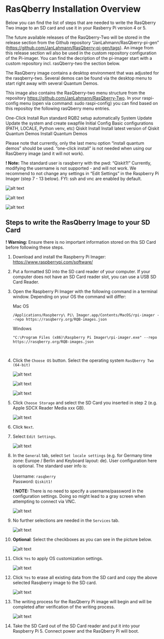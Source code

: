 # RasQberry Installation Overview

Below you can find the list of steps that are needed to write the RasQberry Two image to
an SD card and use it in your Rasberry Pi version 4 or 5.

The future available releases of the RasQberry-Two will be stored in the release section
from the Github repository “JanLahmann/RasQberry-pi-gen”
(https://github.com/JanLahmann/RasQberry-pi-gen/tags). An image from this release
section wil also be used in the custom repository configuration of the Pi-imager. You can
find the decription of the pi-imager start with a custom repository incl. rasQberry-two
the section below.

The RasQberry image contains a desktop environment that was adjusted for the
rasqberry-two. Several demos can be found via the desktop menu to start right away with
several Quantum Demos.

This image also contains the RasQberry-two menu structure from the repository
https://github.com/JanLahmann/RasQberry-Two. In your raspi-config menu (open via
command: sudo raspi-config) you can find based on this repositoy the following
rasQberry menu entries.

One-Click Install Run standard RQB2 setup automatically
System Update Update the system and create swapfile
Initial Config Basic configurations (PATH, LOCALE, Python venv, etc)
Qiskit Install Install latest version of Qiskit
Quantum Demos Install Quantum Demos

Please note that currently, only the last menu option “install quantum demos” should
be used. “one-click install” is not needed when using our RasQberry image (and it will
not work).

**! Note:** The standard user is rasqberry with the pwd: “Qiskit1!”
Currently, modifying the username is not supported - and will not work.
We recommend to not change any settings in “Edit Settings” in the Raspberry Pi Imager
(step 7 - 13 below). FYI: ssh and vnc are enabled by default.

![alt text](../installation-images/image.png)

![alt text](../installation-images/image-1.png)

![alt text](../installation-images/image-2.png)

## Steps to write the RasQberry Image to your SD Card

**! Warning:** Ensure there is no important information stored on this SD Card before following these steps.

1. Download and install the Raspberry Pi Imager: https://www.raspberrypi.com/software/

2. Put a formatted SD into the SD card reader of your computer. If your computer does not have an SD Card reader slot, you can use a USB SD Card Reader.

3. Open the Raspberry Pi Imager with the following command in a terminal window. Depending on your OS the command will differ:

   Mac OS

   ```
   /Applications/Raspberry\ Pi\ Imager.app/Contents/MacOS/rpi-imager --repo https://rasqberry.org/RQB-images.json
   ```

   Windows

   ```
   "C:\Program Files (x86)\Raspberry Pi Imager\rpi-imager.exe" --repo https://rasqberry.org/RQB-images.json
   ```

   <br/>

4. Click the `Choose OS` button. Select the operating system `RasQberry Two (64-bit)`

   ![alt text](../installation-images/image-5.png)

   ![alt text](../installation-images/image-6.png)

   ![alt text](../installation-images/image-7.png)

5. Click `Choose Storage` and select the SD Card you inserted in step 2 (e.g. Apple SDCX Reader Media xxx GB).

   ![alt text](../installation-images/image-8.png)

6. Click `Next`.

7. Select `Edit Settings`.

   ![alt text](../installation-images/image-9.png)

8. In the `General` tab, select `Set locale settings` (e.g. for Germany time zone: Europe / Berlin and Keyboard layout: de). User configuration here is optional. The standard user info is:
   <br />
   <br />Username: `rasqberry`
   <br />Password: `Qiskit1!`

   **! NOTE:** There is no need to specify a username/password in the configuration settings. Doing so might lead to a gray screen when attempting to connect via VNC.

   ![alt text](../installation-images/image-10.png)

9. No further selections are needed in the `Services` tab.

   ![alt text](../installation-images/image-11.png)

10. **Optional**: Select the checkboxes as you can see in the picture below.

    ![alt text](../installation-images/image-12.png)

11. Click `Yes` to apply OS customization settings.

    ![alt text](../installation-images/image-13.png)

12. Click `Yes` to erase all existing data from the SD card and copy the above selected Rasqberry image to the SD card.

    ![alt text](../installation-images/image-14.png)

13. The writing process for the RasQberry Pi image will begin and will be completed after verification of the writing process.

    ![alt text](../installation-images/image-15.png)

14. Take the SD Card out of the SD Card reader and put it into your Raspberry Pi 5. Connect power and the RasQberry Pi will boot.
